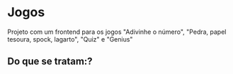 # Jogos
Projeto com um frontend para os jogos "Adivinhe o número", "Pedra, papel tesoura, spock, lagarto", "Quiz" e "Genius"

## Do que se tratam:?
